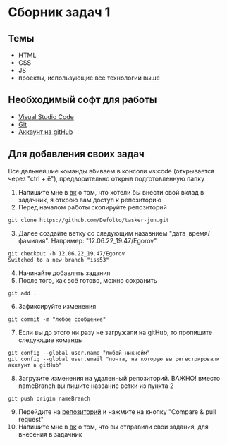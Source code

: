 # Сборник задач 1

## Темы

- HTML
- CSS
- JS
- проекты, использующие все технологии выше

## Необходимый софт для работы
- [Visual Studio Code](https://code.visualstudio.com/)
- [Git](https://git-scm.com/)
- [Аккаунт на gitHub](https://github.com/)

## Для добавления своих задач
Все дальнейшие команды вбиваем в консоли vs:code (открывается через "ctrl + ё"), предворительно открыв подготовленную папку
1. Напишите мне в [вк](https://vk.com/defolto) о том, что хотели бы внести свой вклад в задачник, я открою вам доступ к репозиторию
2. Перед началом работы скопируйте репозиторий
```
git clone https://github.com/Defolto/tasker-jun.git
```
3. Далее создайте ветку со следующим назавнием "дата_время/фамилия". Например: "12.06.22_19.47/Egorov" 
```
git checkout -b 12.06.22_19.47/Egorov
Switched to a new branch "iss53"
```
4. Начинайте добавлять задания
5. После того, как всё готово, можно сохранить 
```
git add .
```
6. Зафиксируйте изменения
```
git commit -m "любое сообщение"
```
7. Если вы до этого ни разу не загружали на gitHub, то пропишите следующие команды
```
git config --global user.name "любой никнейм"
git config --global user.email "почта, на которую вы регестрировали аккаунт в gitHub"
```
8. Загрузите изменения на удаленный репозиторий. ВАЖНО! вместо nameBranch вы пишите название ветки из пункта 2
```
git push origin nameBranch
```
9. Перейдите на [репозиторий](https://github.com/Defolto/tasker-jun) и нажмите на кнопку "Compare & pull request"
10. Напишите мне в [вк](https://vk.com/defolto) о том, что вы отправили свои задания, для внесения в задачник

